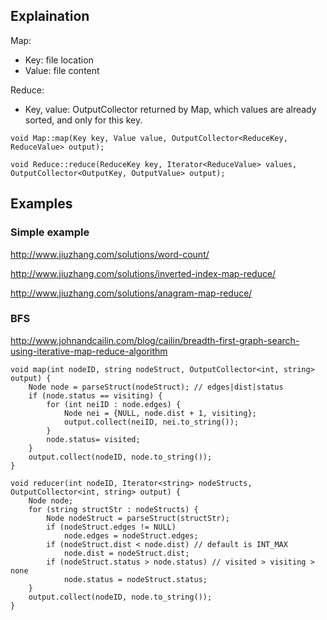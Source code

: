 ## Explaination

Map:
- Key: file location
- Value: file content

Reduce:
- Key, value: OutputCollector returned by Map, which values are already sorted, and only for this key.


```
void Map::map(Key key, Value value, OutputCollector<ReduceKey, ReduceValue> output);

void Reduce::reduce(ReduceKey key, Iterator<ReduceValue> values, OutputCollector<OutputKey, OutputValue> output);
```

## Examples

### Simple example
http://www.jiuzhang.com/solutions/word-count/

http://www.jiuzhang.com/solutions/inverted-index-map-reduce/

http://www.jiuzhang.com/solutions/anagram-map-reduce/

### BFS
http://www.johnandcailin.com/blog/cailin/breadth-first-graph-search-using-iterative-map-reduce-algorithm

```
void map(int nodeID, string nodeStruct, OutputCollector<int, string> output) {
    Node node = parseStruct(nodeStruct); // edges|dist|status
    if (node.status == visiting) {
        for (int neiID : node.edges) {
            Node nei = {NULL, node.dist + 1, visiting};
            output.collect(neiID, nei.to_string());
        }
        node.status= visited;
    }
    output.collect(nodeID, node.to_string());
}

void reducer(int nodeID, Iterator<string> nodeStructs, OutputCollector<int, string> output) {
    Node node;
    for (string structStr : nodeStructs) {
        Node nodeStruct = parseStruct(structStr);
        if (nodeStruct.edges != NULL)
            node.edges = nodeStruct.edges;
        if (nodeStruct.dist < node.dist) // default is INT_MAX
            node.dist = nodeStruct.dist;
        if (nodeStruct.status > node.status) // visited > visiting > none
            node.status = nodeStruct.status;
    }
    output.collect(nodeID, node.to_string());
}
```
